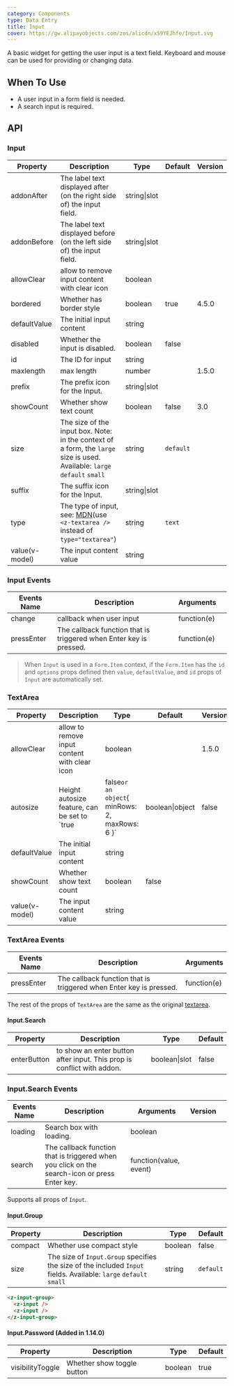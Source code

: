 ```yaml
---
category: Components
type: Data Entry
title: Input
cover: https://gw.alipayobjects.com/zos/alicdn/xS9YEJhfe/Input.svg
---
```


A basic widget for getting the user input is a text field. Keyboard and mouse can be used for providing or changing data.

## When To Use

- A user input in a form field is needed.
- A search input is required.

## API

### Input

| Property | Description | Type | Default | Version |
| --- | --- | --- | --- | --- |
| addonAfter | The label text displayed after (on the right side of) the input field. | string\|slot |  |  |
| addonBefore | The label text displayed before (on the left side of) the input field. | string\|slot |  |  |
| allowClear | allow to remove input content with clear icon | boolean |  |  |
| bordered | Whether has border style | boolean | true | 4.5.0 |
| defaultValue | The initial input content | string |  |  |
| disabled | Whether the input is disabled. | boolean | false |  |
| id | The ID for input | string |  |  |
| maxlength | max length | number |  | 1.5.0 |
| prefix | The prefix icon for the Input. | string\|slot |  |  |
| showCount | Whether show text count | boolean | false | 3.0 |
| size | The size of the input box. Note: in the context of a form, the `large` size is used. Available: `large` `default` `small` | string | `default` |  |
| suffix | The suffix icon for the Input. | string\|slot |  |  |
| type | The type of input, see: [MDN](https://developer.mozilla.org/docs/Web/HTML/Element/input#Form_%3Cinput%3E_types)(use `<z-textarea />` instead of `type="textarea"`) | string | `text` |  |
| value(v-model) | The input content value | string |  |  |

### Input Events

| Events Name | Description | Arguments |  |
| --- | --- | --- | --- |
| change | callback when user input | function(e) |  |
| pressEnter | The callback function that is triggered when Enter key is pressed. | function(e) |  |

> When `Input` is used in a `Form.Item` context, if the `Form.Item` has the `id` and `options` props defined then `value`, `defaultValue`, and `id` props of `Input` are automatically set.

### TextArea

| Property | Description | Type | Default | Version |  |
| --- | --- | --- | --- | --- | --- |
| allowClear | allow to remove input content with clear icon | boolean |  | 1.5.0 |  |
| autosize | Height autosize feature, can be set to `true | false`or an object`{ minRows: 2, maxRows: 6 }` | boolean\|object | false |  |
| defaultValue | The initial input content | string |  |  |  |
| showCount | Whether show text count | boolean | false |  |  |
| value(v-model) | The input content value | string |  |  |  |

### TextArea Events

| Events Name | Description                                                        | Arguments   |
| ----------- | ------------------------------------------------------------------ | ----------- |
| pressEnter  | The callback function that is triggered when Enter key is pressed. | function(e) |

The rest of the props of `TextArea` are the same as the original [textarea](https://developer.mozilla.org/en-US/docs/Web/HTML/Element/textarea).

#### Input.Search

| Property | Description | Type | Default |
| --- | --- | --- | --- |
| enterButton | to show an enter button after input. This prop is conflict with addon. | boolean\|slot | false |

### Input.Search Events

| Events Name | Description | Arguments | Version |  |
| --- | --- | --- | --- | --- |
| loading | Search box with loading. | boolean |  |  |
| search | The callback function that is triggered when you click on the search-icon or press Enter key. | function(value, event) |  |  |

Supports all props of `Input`.

#### Input.Group

| Property | Description | Type | Default |
| --- | --- | --- | --- |
| compact | Whether use compact style | boolean | false |
| size | The size of `Input.Group` specifies the size of the included `Input` fields. Available: `large` `default` `small` | string | `default` |

```html
<z-input-group>
  <z-input />
  <z-input />
</z-input-group>
```

#### Input.Password (Added in 1.14.0)

| Property         | Description                | Type    | Default |
| ---------------- | -------------------------- | ------- | ------- |
| visibilityToggle | Whether show toggle button | boolean | true    |

